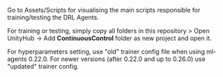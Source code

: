 Go to Assets/Scripts for visualising the main scripts responsible for training/testing the DRL Agents. 

For training or testing, simply copy all folders in this repository > Open UnityHub -> Add **ContinuousControl** folder as new project and open it.

For hyperparameters setting, use "old" trainer config file when using ml-agents 0.22.0. For newer versions (after 0.22.0 and up to 0.26.0) use "updated" trainer config.  
